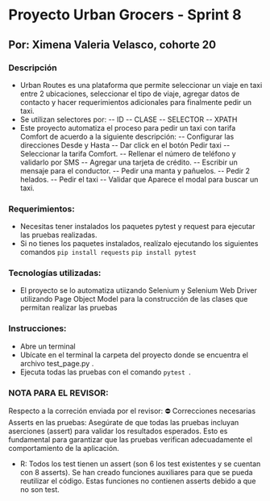 # Proyecto Urban Grocers - Sprint 8
## Por: Ximena Valeria Velasco, cohorte 20

### Descripción
- Urban Routes es una plataforma que permite seleccionar un viaje en taxi entre 2 ubicaciones, seleccionar el tipo de viaje, agregar datos de contacto y hacer requerimientos adicionales para finalmente pedir un taxi.
- Se utilizan selectores por:
-- ID
-- CLASE
-- SELECTOR
-- XPATH
- Este proyecto automatiza el proceso para pedir un taxi con tarifa Comfort de acuerdo a la siguiente descripción:
-- Configurar las direcciones Desde y Hasta
-- Dar click en el botón Pedir taxi
-- Seleccionar la tarifa Comfort.
-- Rellenar el número de teléfono y validarlo por SMS
-- Agregar una tarjeta de crédito. 
-- Escribir un mensaje para el conductor.
-- Pedir una manta y pañuelos.
-- Pedir 2 helados.
-- Pedir el taxi
-- Validar que Aparece el modal para buscar un taxi.

### Requerimientos: 
- Necesitas tener instalados los paquetes pytest y request para ejecutar las pruebas realizadas.
- Si no tienes los paquetes instalados, realízalo ejecutando los siguientes comandos
``` pip install requests ```
``` pip install pytest ```

### Tecnologías utilizadas:
- El proyecto se lo automatiza utiizando Selenium y Selenium Web Driver utilizando Page Object Model para la construcción de las clases que permitan realizar las pruebas


### Instrucciones:
- Abre un terminal
- Ubícate en el terminal la carpeta del proyecto donde se encuentra el archivo test_page.py . 
- Ejecuta todas las pruebas con el comando ```pytest ```.


### NOTA PARA EL REVISOR:
Respecto a la correción enviada por el revisor:
 ⛔️ Correcciones necesarias
Asserts en las pruebas: Asegúrate de que todas las pruebas incluyan aserciones (assert) para validar los resultados esperados. Esto es fundamental para garantizar que las pruebas verifican adecuadamente el comportamiento de la aplicación.

- R: Todos los test tienen un assert (son 6 los test existentes y se cuentan con 8 asserts). Se han creado funciones auxiliares para que se pueda reutilizar el código. Estas funciones no contienen asserts debido a que no son test.